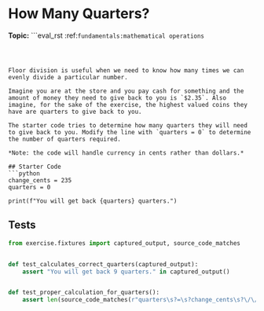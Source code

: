 # How Many Quarters?

**Topic:** ```eval_rst
:ref:`fundamentals:mathematical operations`

```



Floor division is useful when we need to know how many times we can evenly divide a particular number.

Imagine you are at the store and you pay cash for something and the amount of money they need to give back to you is `$2.35`. Also imagine, for the sake of the exercise, the highest valued coins they have are quarters to give back to you. 

The starter code tries to determine how many quarters they will need to give back to you. Modify the line with `quarters = 0` to determine the number of quarters required.

*Note: the code will handle currency in cents rather than dollars.*

## Starter Code
```python
change_cents = 235
quarters = 0

print(f"You will get back {quarters} quarters.")
```

## Tests
```python
from exercise.fixtures import captured_output, source_code_matches


def test_calculates_correct_quarters(captured_output):
    assert "You will get back 9 quarters." in captured_output()


def test_proper_calculation_for_quarters():
    assert len(source_code_matches(r"quarters\s?=\s?change_cents\s?\/\/\s?25")) == 1, "There should be a mathematical operation in your source code. Also, use the 'change_cents' variable to calculate this."
```
